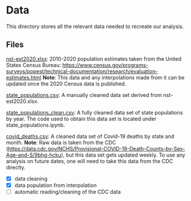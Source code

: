 # Data

This directory stores all the relevant data needed to recreate our analysis.

## Files

<ins>nst-est2020.xlsx</ins>: 2010-2020 population estimates taken from the United States Census Bureau: https://www.census.gov/programs-surveys/popest/technical-documentation/research/evaluation-estimates.html
	**Note**: This data and any interpolations made from it can be updated once the 2020 Census data is published.
	
<ins>state_populations.csv</ins>: A manually cleaned data set derived from nst-est2020.xlsx.

<ins>state_populations_clean.csv</ins>: A fully cleaned data set of state populations by year. The code used to obtain this data set is located under state_populations.ipynb.

<ins>covid_deaths.csv</ins>: A cleaned data set of Covid-19 deaths by state and month.
	**Note**: Raw data is taken from the CDC (https://data.cdc.gov/NCHS/Provisional-COVID-19-Death-Counts-by-Sex-Age-and-S/9bhg-hcku), but this data set gets updated weekly. To use any analysis on future dates, one will need to take this data from the CDC direclty.

- [x] data cleaning
- [x] data population from interpolation
- [ ] automatic reading/cleaning of the CDC data
